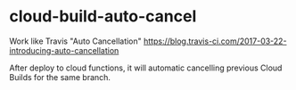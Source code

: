 # cloud-build-auto-cancel

Work like Travis "Auto Cancellation" https://blog.travis-ci.com/2017-03-22-introducing-auto-cancellation

After deploy to cloud functions, it will automatic cancelling previous Cloud Builds for the same branch. 

